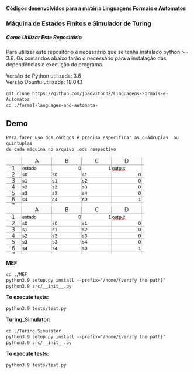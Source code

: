 <h4>Códigos desenvolvidos para a matéria Linguagens Formais e Automatos</h4>
<h3>Máquina de Estados Finitos e Simulador de Turing</h3>

##### Como Utilizar Este Repositório

Para utilizar este repositório é necessário que se tenha instalado python >= 3.6. Os comandos abaixo farão o necessário para a instalação das dependências e execução do programa.

Versão do Python utilizada: 3.6<br>
Versão Ubuntu utilizada: 18.04.1

```
git clone https://github.com/joaovitor32/Linguagens-Formais-e-Automatos
cd ./formal-languages-and-automata-
```

## Demo

```
Para fazer uso dos códigos é preciso especificar as quádruplas  ou quintuplas
de cada máquina no arquivo .ods respectivo
```

![mef](demo/mef.png)
![turing](demo/mef.png)


<strong>MEF:</strong>

```
cd ./MEF
python3.9 setup.py install --prefix="/home/{verify the path}"
python3.9 src/__init__.py
```

<strong>To execute tests:</strong>
```
python3.9 tests/test.py 
```

<strong>Turing_Simulator:</strong>

```
cd ./Turing_Simulator
python3.9 setup.py install --prefix="/home/{verify the path}"
python3.9 src/__init__.py
```

<strong>To execute tests:</strong>
```
python3.9 tests/test.py 
```